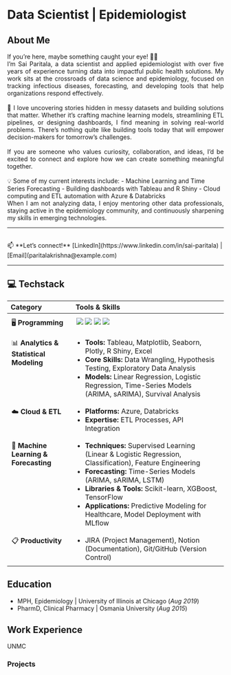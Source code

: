 # Data Scientist | Epidemiologist

## About Me

<div align="justify">
If you’re here, maybe something caught your eye! 👋🏾

<br>
I’m Sai Paritala, a data scientist and applied epidemiologist with over five years of experience turning data into impactful public health solutions. My work sits at the crossroads of data science and epidemiology, focused on tracking infectious diseases, forecasting, and developing tools that help organizations respond effectively.
<br>

<br>
🔎 I love uncovering stories hidden in messy datasets and building solutions that matter. Whether it’s crafting machine learning models, streamlining ETL pipelines, or designing dashboards, I find meaning in solving real-world problems. There’s nothing quite like building tools today that will empower decision-makers for tomorrow’s challenges.
<br>

<br>
If you are someone who values curiosity, collaboration, and ideas, I’d be excited to connect and explore how we can create something meaningful together.
</div>
<br>
💡 Some of my current interests include:
- Machine Learning and Time Series Forecasting
- Building dashboards with Tableau and R Shiny
- Cloud computing and ETL automation with Azure & Databricks

<div align="justify">
When I am not analyzing data, I enjoy mentoring other data professionals, staying active in the epidemiology community, and continuously sharpening my skills in emerging technologies.
</div>

---

<br>
📫 **Let’s connect!**  
[LinkedIn](https://www.linkedin.com/in/sai-paritala) | [Email](paritalakrishna@example.com)
<br>


---

## 💻 Techstack

<table>
  <thead>
    <tr>
      <th style="text-align:left; width: 30%; font-weight: bold;">Category</th>
      <th style="text-align:left; width: 70%; font-weight: bold;">Tools & Skills</th>
    </tr>
  </thead>
  <tbody>
    <tr style="vertical-align: top;">
      <td style="text-align:left; padding: 10px;">🖥️ <b>Programming</b></td>
      <td style="padding: 10px;">
        <img src="https://img.shields.io/badge/Python-3776AB?style=for-the-badge&logo=python&logoColor=white" />
        <img src="https://img.shields.io/badge/R-276DC3?style=for-the-badge&logo=r&logoColor=white" />
        <img src="https://img.shields.io/badge/SAS-2E8B57?style=for-the-badge&logoColor=white" />
        <img src="https://img.shields.io/badge/SQL-4169E1?style=for-the-badge&logoColor=white" />
      </td>
    </tr>
    <tr style="vertical-align: top;">
      <td style="text-align:left; padding: 10px;">📊 <b>Analytics & Statistical Modeling</b></td>
      <td style="padding: 10px;">
        <ul style="margin: 0; padding: 0 0 0 20px;">
          <li><b>Tools:</b> Tableau, Matplotlib, Seaborn, Plotly, R Shiny, Excel</li>
          <li><b>Core Skills:</b> Data Wrangling, Hypothesis Testing, Exploratory Data Analysis</li>
          <li><b>Models:</b> Linear Regression, Logistic Regression, Time-Series Models (ARIMA, sARIMA), Survival Analysis</li>
        </ul>
      </td>
    </tr>
    <tr style="vertical-align: top;">
      <td style="text-align:left; padding: 10px;">☁️ <b>Cloud & ETL</b></td>
      <td style="padding: 10px;">
        <ul style="margin: 0; padding: 0 0 0 20px;">
          <li><b>Platforms:</b> Azure, Databricks</li>
          <li><b>Expertise:</b> ETL Processes, API Integration</li>
        </ul>
      </td>
    </tr>
    <tr style="vertical-align: top;">
      <td style="text-align:left; padding: 10px;">🤖 <b>Machine Learning & Forecasting</b></td>
      <td style="padding: 10px;">
        <ul style="margin: 0; padding: 0 0 0 20px;">
          <li><b>Techniques:</b> Supervised Learning (Linear & Logistic Regression, Classification), Feature Engineering</li>
          <li><b>Forecasting:</b> Time-Series Models (ARIMA, sARIMA, LSTM)</li>
          <li><b>Libraries & Tools:</b> Scikit-learn, XGBoost, TensorFlow</li>
          <li><b>Applications:</b> Predictive Modeling for Healthcare, Model Deployment with MLflow</li>
        </ul>
      </td>
    </tr>
    <tr style="vertical-align: top;">
      <td style="text-align:left; padding: 10px;">📋 <b>Productivity</b></td>
      <td style="padding: 10px;">
        <ul style="margin: 0; padding: 0 0 0 20px;">
          <li>JIRA (Project Management), Notion (Documentation), Git/GitHub (Version Control)</li>
        </ul>
      </td>
    </tr>
  </tbody>
</table>


## Education
- MPH, Epidemiology | University of Illinois at Chicago (_Aug 2019_)
- PharmD, Clinical Pharmacy | Osmania University (_Aug 2015_)

## Work Experience
UNMC

### Projects
